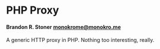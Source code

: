 # PHP Proxy
#### Brandon R. Stoner <monokrome@monokro.me>

A generic HTTP proxy in PHP. Nothing too interesting, really.

